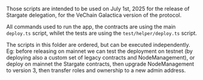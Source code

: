 Those scripts are intended to be used on July 1st, 2025 for the release of Stargate delegation, for the VeChain Galactica version of the protocol.

All commands used to run the app, the contracts are using the main `deploy.ts` script, whilet the tests are using the `test/helper/deploy.ts` script.

The scripts in this folder are ordered, but can be executed independently. Eg: before releasing on mainnet we can test the deployment on testnet (by deploying also a custom set of legacy contracts and NodeManagement), or deploy on mainnet the Stargate contracts, then upgrade NodeManagement to version 3, then transfer roles and ownership to a new admin address.
